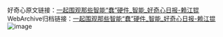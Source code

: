 好奇心原文链接：[一起围观那些智能“蠢”硬件_智能_好奇心日报-赖江锟 ](https://www.qdaily.com/articles/11828.html)
WebArchive归档链接：[一起围观那些智能“蠢”硬件_智能_好奇心日报-赖江锟 ](http://web.archive.org/web/20180630004941/http://www.qdaily.com:80/articles/11828.html)
![image](http://ww3.sinaimg.cn/large/007d5XDply1g3waqwlp59j30u04d4hdt)